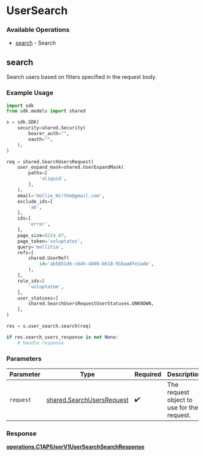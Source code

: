 # UserSearch

### Available Operations

* [search](#search) - Search

## search

Search users based on filters specified in the request body.

### Example Usage

```python
import sdk
from sdk.models import shared

s = sdk.SDK(
    security=shared.Security(
        bearer_auth="",
        oauth="",
    ),
)

req = shared.SearchUsersRequest(
    user_expand_mask=shared.UserExpandMask(
        paths=[
            'aliquid',
        ],
    ),
    email='Hollie_Hirthe@gmail.com',
    exclude_ids=[
        'ab',
    ],
    ids=[
        'error',
    ],
    page_size=8224.07,
    page_token='voluptates',
    query='mollitia',
    refs=[
        shared.UserRef(
            id='ab5851d6-c645-4b08-b618-91baa0fe1ade',
        ),
    ],
    role_ids=[
        'voluptatem',
    ],
    user_statuses=[
        shared.SearchUsersRequestUserStatuses.UNKNOWN,
    ],
)

res = s.user_search.search(req)

if res.search_users_response is not None:
    # handle response
```

### Parameters

| Parameter                                                              | Type                                                                   | Required                                                               | Description                                                            |
| ---------------------------------------------------------------------- | ---------------------------------------------------------------------- | ---------------------------------------------------------------------- | ---------------------------------------------------------------------- |
| `request`                                                              | [shared.SearchUsersRequest](../../models/shared/searchusersrequest.md) | :heavy_check_mark:                                                     | The request object to use for the request.                             |


### Response

**[operations.C1APIUserV1UserSearchSearchResponse](../../models/operations/c1apiuserv1usersearchsearchresponse.md)**

